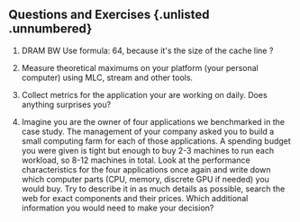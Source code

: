## Questions and Exercises {.unlisted .unnumbered}

1. DRAM BW Use formula: 64, because it's the size of the cache line ?

2. Measure theoretical maximums on your platform (your personal computer) using MLC, stream and other tools.

3. Collect metrics for the application your are working on daily. Does anything surprises you?

4. Imagine you are the owner of four applications we benchmarked in the case study. The management of your company asked you to build a small computing farm for each of those applications. A spending budget you were given is tight but enough to buy 2-3 machines to run each workload, so 8-12 machines in total. Look at the performance characteristics for the four applications once again and write down which computer parts (CPU, memory, discrete GPU if needed) you would buy. Try to describe it in as much details as possible, search the web for exact components and their prices. Which additional information you would need to make your decision?
